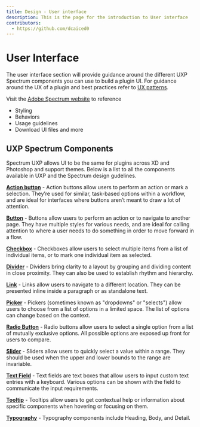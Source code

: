 ```yaml
---
title: Design - User interface
description: This is the page for the introduction to User interface
contributors:
  - https://github.com/dcaiced0
---
```


# User Interface 

The user interface section will provide guidance around the different UXP Spectrum components you can use to build a plugin UI. For guidance around the UX of a plugin and best practices refer to [UX patterns](../ux-patterns/).

Visit the [Adobe Spectrum website](https://spectrum.adobe.com) to reference 
 * Styling
 * Behaviors
 * Usage guidelines
 * Download UI files and more

## UXP Spectrum Components

Spectrum UXP allows UI to be the same for plugins across XD and Photoshop and support themes. Below is a list to all the components available in UXP and the Spectrum design gudelines. 

**[Action button](https://spectrum.adobe.com/page/action-button/)** - 
Action buttons allow users to perform an action or mark a selection. They’re used for similar, task-based options within a workflow, and are ideal for interfaces where buttons aren’t meant to draw a lot of attention.

**[Button](https://spectrum.adobe.com/page/button/)** - 
Buttons allow users to perform an action or to navigate to another page. They have multiple styles for various needs, and are ideal for calling attention to where a user needs to do something in order to move forward in a flow.

**[Checkbox](https://spectrum.adobe.com/page/checkbox/)** - 
Checkboxes allow users to select multiple items from a list of individual items, or to mark one individual item as selected.

**[Divider](https://spectrum.adobe.com/page/divider/)** - 
Dividers bring clarity to a layout by grouping and dividing content in close proximity. They can also be used to establish rhythm and hierarchy.

**[Link](https://spectrum.adobe.com/page/link/)** - 
Links allow users to navigate to a different location. They can be presented inline inside a paragraph or as standalone text.

**[Picker](https://spectrum.adobe.com/page/picker/)** - 
Pickers (sometimes known as "dropdowns" or "selects") allow users to choose from a list of options in a limited space. The list of options can change based on the context.

**[Radio Button](https://spectrum.adobe.com/page/radio-button/)** - 
Radio buttons allow users to select a single option from a list of mutually exclusive options. All possible options are exposed up front for users to compare.

**[Slider](https://spectrum.adobe.com/page/slider/)** - 
Sliders allow users to quickly select a value within a range. They should be used when the upper and lower bounds to the range are invariable.

**[Text Field](https://spectrum.adobe.com/page/text-field/)** - 
Text fields are text boxes that allow users to input custom text entries with a keyboard. Various options can be shown with the field to communicate the input requirements.

**[Tooltip](https://spectrum.adobe.com/page/tooltip/)** - 
Tooltips allow users to get contextual help or information about specific components when hovering or focusing on them.

**[Typography](https://spectrum.adobe.com/page/heading/)** - 
Typography components include Heading, Body, and Detail. 


